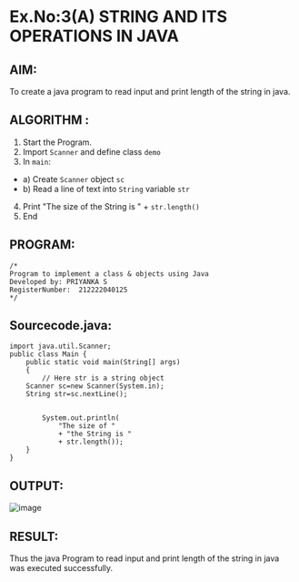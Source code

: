 # Ex.No:3(A) STRING AND ITS OPERATIONS IN JAVA

## AIM:

To create a java program to read input and print length of the string in java.

## ALGORITHM :

1.  Start the Program.
2.  Import `Scanner` and define class `demo`
3.  In `main`:

- a) Create `Scanner` object `sc`
- b) Read a line of text into `String` variable `str`

4. Print "The size of the String is " + `str.length()`
5. End

## PROGRAM:

```
/*
Program to implement a class & objects using Java
Developed by: PRIYANKA S
RegisterNumber:  212222040125
*/
```

## Sourcecode.java:

```
import java.util.Scanner;
public class Main {
	public static void main(String[] args)
	{
    	// Here str is a string object
   	Scanner sc=new Scanner(System.in);
   	String str=sc.nextLine();


    	System.out.println(
        	"The size of "
        	+ "the String is "
        	+ str.length());
	}
}
```

## OUTPUT:

![image](https://github.com/user-attachments/assets/4182d974-4794-4220-94a1-2db096882f0b)

## RESULT:

Thus the java Program to read input and print length of the string in java was executed successfully.
